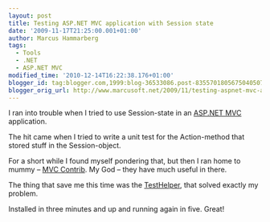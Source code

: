 ```yaml
---
layout: post
title: Testing ASP.NET MVC application with Session state
date: '2009-11-17T21:25:00.001+01:00'
author: Marcus Hammarberg
tags:
  - Tools
  - .NET
  - ASP.NET MVC
modified_time: '2010-12-14T16:22:38.176+01:00'
blogger_id: tag:blogger.com,1999:blog-36533086.post-8355701805675040507
blogger_orig_url: http://www.marcusoft.net/2009/11/testing-aspnet-mvc-application-with.html
---
```



I ran into trouble when I tried to use Session-state in an
<a href="http://www.asp.net/mVC/" target="_blank">ASP.NET MVC</a>
application.

The hit came when I tried to write a unit test for the Action-method
that stored stuff in the Session-object.

For a short while I found myself pondering that, but then I ran home to
mummy – <a href="http://www.codeplex.com/MVCContrib" target="_blank">MVC
Contrib</a>. My God – they have much useful in there.

The thing that save me this time was the <a
href="http://mvccontrib.codeplex.com/wikipage?title=TestHelper&amp;referringTitle=Documentation"
target="_blank">TestHelper</a>, that solved exactly my problem.

Installed in three minutes and up and running again in five. Great!
